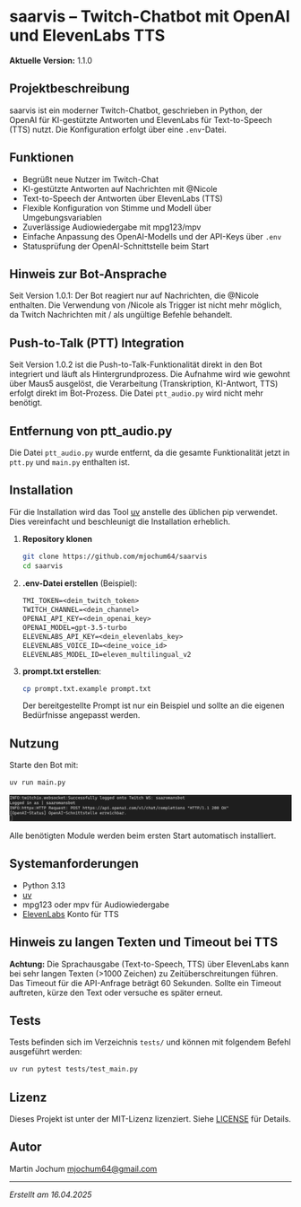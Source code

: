# saarvis – Twitch-Chatbot mit OpenAI und ElevenLabs TTS

**Aktuelle Version:** 1.1.0

## Projektbeschreibung

saarvis ist ein moderner Twitch-Chatbot, geschrieben in Python, der OpenAI für KI-gestützte Antworten und ElevenLabs für Text-to-Speech (TTS) nutzt. Die Konfiguration erfolgt über eine `.env`-Datei.

## Funktionen

- Begrüßt neue Nutzer im Twitch-Chat
- KI-gestützte Antworten auf Nachrichten mit @Nicole
- Text-to-Speech der Antworten über ElevenLabs (TTS)
- Flexible Konfiguration von Stimme und Modell über Umgebungsvariablen
- Zuverlässige Audiowiedergabe mit mpg123/mpv
- Einfache Anpassung des OpenAI-Modells und der API-Keys über `.env`
- Statusprüfung der OpenAI-Schnittstelle beim Start

## Hinweis zur Bot-Ansprache

Seit Version 1.0.1: Der Bot reagiert nur auf Nachrichten, die @Nicole enthalten. Die Verwendung von /Nicole als Trigger ist nicht mehr möglich, da Twitch Nachrichten mit / als ungültige Befehle behandelt.

## Push-to-Talk (PTT) Integration

Seit Version 1.0.2 ist die Push-to-Talk-Funktionalität direkt in den Bot integriert und läuft als Hintergrundprozess. Die Aufnahme wird wie gewohnt über Maus5 ausgelöst, die Verarbeitung (Transkription, KI-Antwort, TTS) erfolgt direkt im Bot-Prozess. Die Datei `ptt_audio.py` wird nicht mehr benötigt.

## Entfernung von ptt_audio.py

Die Datei `ptt_audio.py` wurde entfernt, da die gesamte Funktionalität jetzt in `ptt.py` und `main.py` enthalten ist.

## Installation

Für die Installation wird das Tool [uv](https://docs.astral.sh/uv/) anstelle des üblichen pip verwendet. Dies vereinfacht und beschleunigt die Installation erheblich.

1. **Repository klonen**

   ```bash
   git clone https://github.com/mjochum64/saarvis
   cd saarvis
   ```

2. **.env-Datei erstellen** (Beispiel):

   ```env
   TMI_TOKEN=<dein_twitch_token>
   TWITCH_CHANNEL=<dein_channel>
   OPENAI_API_KEY=<dein_openai_key>
   OPENAI_MODEL=gpt-3.5-turbo
   ELEVENLABS_API_KEY=<dein_elevenlabs_key>
   ELEVENLABS_VOICE_ID=<deine_voice_id>
   ELEVENLABS_MODEL_ID=eleven_multilingual_v2
   ```

3. **prompt.txt erstellen**:

   ```bash
   cp prompt.txt.example prompt.txt   
   ```

   Der bereitgestellte Prompt ist nur ein Beispiel und sollte an die eigenen Bedürfnisse angepasst werden.

## Nutzung

Starte den Bot mit:

```bash
uv run main.py
```

![Screenshot: Bot-Start](start.png)

Alle benötigten Module werden beim ersten Start automatisch installiert.

## Systemanforderungen

- Python 3.13
- [uv](https://docs.astral.sh/uv/)
- mpg123 oder mpv für Audiowiedergabe
- [ElevenLabs](https://elevenlabs.io/) Konto für TTS

## Hinweis zu langen Texten und Timeout bei TTS

**Achtung:** Die Sprachausgabe (Text-to-Speech, TTS) über ElevenLabs kann bei sehr langen Texten (>1000 Zeichen) zu Zeitüberschreitungen führen. Das Timeout für die API-Anfrage beträgt 60 Sekunden. Sollte ein Timeout auftreten, kürze den Text oder versuche es später erneut.

## Tests

Tests befinden sich im Verzeichnis `tests/` und können mit folgendem Befehl ausgeführt werden:

```bash
uv run pytest tests/test_main.py
```

## Lizenz

Dieses Projekt ist unter der MIT-Lizenz lizenziert. Siehe [LICENSE](LICENSE) für Details.

## Autor

Martin Jochum <mjochum64@gmail.com>

---
*Erstellt am 16.04.2025*
